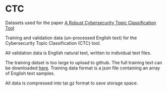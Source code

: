 # CTC

Datasets used for the paper [A Robust Cybersecurity Topic Classification Tool](https://arxiv.org/abs/2109.02473)

Training and validation data (un-processed English text) for the Cybersecurity Topic Classification (CTC) tool.

All validation data is English natural text, written to individual text files.

The training datset is too large to upload to github. The full training text can be downloaded [here](https://cloud.cybersecurity.nmt.edu/nextcloud/index.php/s/C3y8mmPGpzQdQrB). Training data format is a json file containing an array of English text samples.


All data is compressed into tar.gz format to save storage space.
